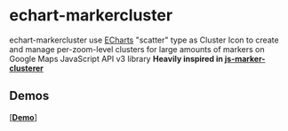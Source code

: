 # echart-markercluster 
echart-markercluster use [ECharts](https://ecomfe.github.io/echarts-doc/public/en/index.html) "scatter" type as Cluster Icon to create and manage per-zoom-level clusters for large amounts of markers on Google Maps JavaScript API v3 library  **Heavily inspired in [js-marker-clusterer](https://github.com/googlemaps/js-marker-clusterer)**
## Demos
[**[Demo](https://cherie-xf.github.io/echart-markercluster/)**]